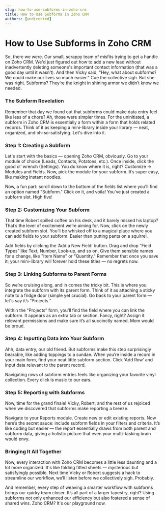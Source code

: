 ```yaml
---
slug: how-to-use-subforms-in-zoho-crm
title: How to Use Subforms in Zoho CRM
authors: [undirected]
---
```


# How to Use Subforms in Zoho CRM

So, there we were. Our small, scrappy team of misfits trying to get a handle on Zoho CRM. We'd just figured out how to add a new lead without inadvertently deleting someone's important contact information (that was a good day until it wasn’t). And then Vicky said, "Hey, what about subforms? We could make our lives so much easier." Cue the collective sigh. But she was right. Subforms? They’re the knight in shining armor we didn’t know we needed.

### The Subform Revelation

Remember that day we found out that subforms could make data entry feel like less of a chore? Ah, those were simpler times. For the uninitiated, a subform in Zoho CRM is essentially a form within a form that holds related records. Think of it as keeping a mini-library inside your library — neat, organized, and oh-so-satisfying. Let's dive into it.

### Step 1: Creating a Subform

Let's start with the basics — opening Zoho CRM, obviously. Go to your module of choice (Leads, Contacts, Potatoes, etc.). Once inside, click the good ol’ wrench (Settings). You do know where it is, right? Customize -> Modules and Fields. Now, pick the module for your subform. It’s super easy, like making instant noodles.

Now, a fun part: scroll down to the bottom of the fields list where you'll find an option named "Subform." Click on it, and voila! You've just created a subform slot. High five!

### Step 2: Customizing Your Subform

That time Robert spilled coffee on his desk, and it barely missed his laptop? That’s the level of excitement we’re aiming for. Now, click on the newly created subform slot. You’ll be whisked off to a magical place where you can add fields to your subform. Easier than putting pants on a squirrel.

Add fields by clicking the ‘Add a New Field’ button. Drag and drop “Field Types” like Text, Number, Look-up, and so on. Give them sensible names for a change, like "Item Name" or "Quantity." Remember that once you save it; your mini-library will forever hold these titles — no regrets now.

### Step 3: Linking Subforms to Parent Forms

So we’re cruising along, and in comes the tricky bit. This is where you integrate the subform with its parent form. Think of it as attaching a sticky note to a fridge door (simple yet crucial). Go back to your parent form — let's say it’s “Projects.”

Within the “Projects” form, you’ll find the field where you can link the subform. It appears as an extra tab or section. Fancy, right? Assign it relevant permissions and make sure it’s all succinctly named. Mom would be proud.

### Step 4: Inputting Data into Your Subform

Ahh, data entry, our old friend. But subforms make this step surprisingly bearable, like adding toppings to a sundae. When you’re inside a record in your main form, find your neat little subform section. Click ‘Add Row’ and input data relevant to the parent record. 

Navigating rows of subform entries feels like organizing your favorite vinyl collection. Every click is music to our ears.

### Step 5: Reporting with Subforms

Now, time for the grand finale! Vicky, Robert, and the rest of us rejoiced when we discovered that subforms make reporting a breeze. 

Navigate to your Reports module. Create new or edit existing reports. Now here’s the secret sauce: include subform fields in your filters and criteria. It’s like coding but easier — the report essentially draws from both parent and subform data, giving a holistic picture that even your multi-tasking brain would envy.

### Bringing It All Together

Now, every interaction with Zoho CRM becomes a little less daunting and a lot more organized. It's like folding fitted sheets — mysterious but satisfyingly possible. Next time Vicky or Robert suggests a hack to streamline our workflow, we’ll listen before we collectively sigh. Probably.

And remember, every step of weaving a smarter workflow with subforms brings our quirky team closer. It’s all part of a larger tapestry, right? Using subforms not only enhanced our efficiency but also fostered a sense of shared wins. Zoho CRM? It's our playground now.